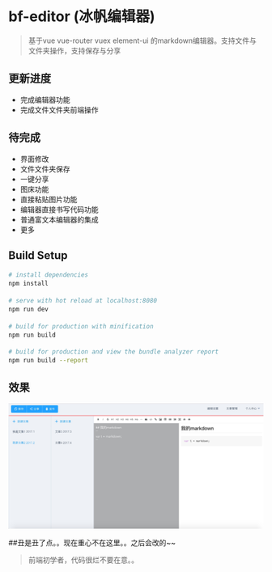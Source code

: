 # bf-editor (冰帆编辑器)

> 基于vue vue-router vuex element-ui 的markdown编辑器。支持文件与文件夹操作，支持保存与分享

## 更新进度

- 完成编辑器功能
- 完成文件文件夹前端操作

## 待完成

 - 界面修改
 - 文件文件夹保存
 - 一键分享
 - 图床功能
 - 直接粘贴图片功能
 - 编辑器直接书写代码功能
 - 普通富文本编辑器的集成
 - 更多

## Build Setup

``` bash
# install dependencies
npm install

# serve with hot reload at localhost:8080
npm run dev

# build for production with minification
npm run build

# build for production and view the bundle analyzer report
npm run build --report
```

## 效果
![](https://github.com/CleverFan/bf-editor/blob/master/show.png)

##丑是丑了点。。现在重心不在这里。。之后会改的~~

> 前端初学者，代码很烂不要在意。。
